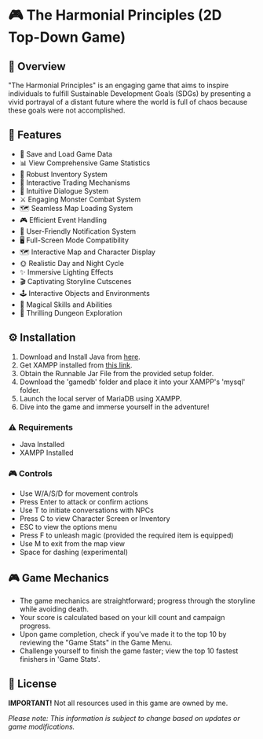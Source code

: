 # 🎮 The Harmonial Principles (2D Top-Down Game)

## 🌟 Overview
"The Harmonial Principles" is an engaging game that aims to inspire individuals to fulfill Sustainable Development Goals (SDGs) by presenting a vivid portrayal of a distant future where the world is full of chaos because these goals were not accomplished.

## 🎯 Features
- 📁 Save and Load Game Data
- 📊 View Comprehensive Game Statistics
- 🎒 Robust Inventory System
- 💱 Interactive Trading Mechanisms
- 💬 Intuitive Dialogue System
- ⚔️ Engaging Monster Combat System
- 🗺️ Seamless Map Loading System
- 🎮 Efficient Event Handling
- 🔔 User-Friendly Notification System
- 🖥️ Full-Screen Mode Compatibility
- 🗺️ Interactive Map and Character Display
- 🌞 Realistic Day and Night Cycle
- ✨ Immersive Lighting Effects
- 🎬 Captivating Storyline Cutscenes
- 🕹️ Interactive Objects and Environments
- 🧙 Magical Skills and Abilities
- 🏰 Thrilling Dungeon Exploration

## ⚙️ Installation
1. Download and Install Java from [here](https://www.jetbrains.com/webstorm/download/).
2. Get XAMPP installed from [this link](https://www.apachefriends.org/download.html).
3. Obtain the Runnable Jar File from the provided setup folder.
4. Download the 'gamedb' folder and place it into your XAMPP's 'mysql' folder.
5. Launch the local server of MariaDB using XAMPP.
6. Dive into the game and immerse yourself in the adventure!

### ⚠️ Requirements
- Java Installed
- XAMPP Installed

### 🎮 Controls
- Use W/A/S/D for movement controls
- Press Enter to attack or confirm actions
- Use T to initiate conversations with NPCs
- Press C to view Character Screen or Inventory
- ESC to view the options menu
- Press F to unleash magic (provided the required item is equipped)
- Use M to exit from the map view
- Space for dashing (experimental)

## 🎮 Game Mechanics
- The game mechanics are straightforward; progress through the storyline while avoiding death.
- Your score is calculated based on your kill count and campaign progress.
- Upon game completion, check if you've made it to the top 10 by reviewing the "Game Stats" in the Game Menu.
- Challenge yourself to finish the game faster; view the top 10 fastest finishers in 'Game Stats'.

## 📜 License
**IMPORTANT!**
Not all resources used in this game are owned by me.

*Please note: This information is subject to change based on updates or game modifications.*
